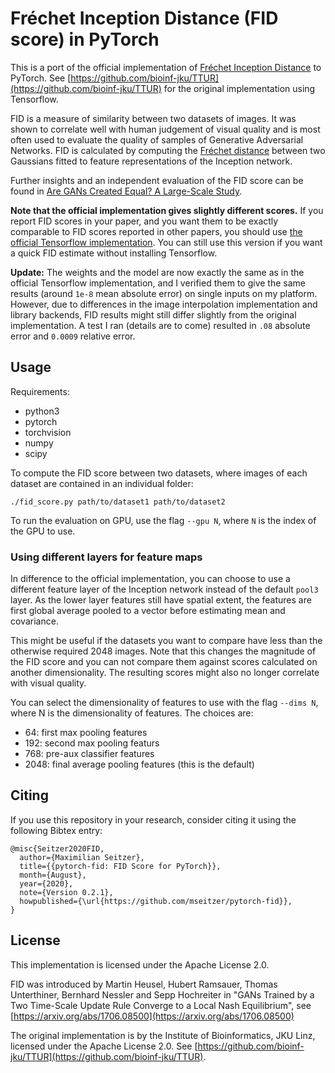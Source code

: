 # Fréchet Inception Distance (FID score) in PyTorch

This is a port of the official implementation of [Fréchet Inception Distance](https://arxiv.org/abs/1706.08500) to
PyTorch. See [https://github.com/bioinf-jku/TTUR](https://github.com/bioinf-jku/TTUR) for the original implementation
using Tensorflow.

FID is a measure of similarity between two datasets of images. It was shown to correlate well with human judgement of
visual quality and is most often used to evaluate the quality of samples of Generative Adversarial Networks. FID is
calculated by computing the [Fréchet distance](https://en.wikipedia.org/wiki/Fr%C3%A9chet_distance) between two
Gaussians fitted to feature representations of the Inception network.

Further insights and an independent evaluation of the FID score can be found
in [Are GANs Created Equal? A Large-Scale Study](https://arxiv.org/abs/1711.10337).

**Note that the official implementation gives slightly different scores.** If you report FID scores in your paper, and
you want them to be exactly comparable to FID scores reported in other papers, you should
use [the official Tensorflow implementation](https://github.com/bioinf-jku/TTUR). You can still use this version if you
want a quick FID estimate without installing Tensorflow.

**Update:** The weights and the model are now exactly the same as in the official Tensorflow implementation, and I
verified them to give the same results (around `1e-8` mean absolute error) on single inputs on my platform. However, due
to differences in the image interpolation implementation and library backends, FID results might still differ slightly
from the original implementation. A test I ran (details are to come) resulted in `.08` absolute error and `0.0009`
relative error.

## Usage

Requirements:

- python3
- pytorch
- torchvision
- numpy
- scipy

To compute the FID score between two datasets, where images of each dataset are contained in an individual folder:

```
./fid_score.py path/to/dataset1 path/to/dataset2
```

To run the evaluation on GPU, use the flag `--gpu N`, where `N` is the index of the GPU to use.

### Using different layers for feature maps

In difference to the official implementation, you can choose to use a different feature layer of the Inception network
instead of the default `pool3` layer. As the lower layer features still have spatial extent, the features are first
global average pooled to a vector before estimating mean and covariance.

This might be useful if the datasets you want to compare have less than the otherwise required 2048 images. Note that
this changes the magnitude of the FID score and you can not compare them against scores calculated on another
dimensionality. The resulting scores might also no longer correlate with visual quality.

You can select the dimensionality of features to use with the flag `--dims N`, where N is the dimensionality of
features. The choices are:

- 64:   first max pooling features
- 192:  second max pooling featurs
- 768:  pre-aux classifier features
- 2048: final average pooling features (this is the default)


## Citing

If you use this repository in your research, consider citing it using the following Bibtex entry:

```
@misc{Seitzer2020FID,
  author={Maximilian Seitzer},
  title={{pytorch-fid: FID Score for PyTorch}},
  month={August},
  year={2020},
  note={Version 0.2.1},
  howpublished={\url{https://github.com/mseitzer/pytorch-fid}},
}
```

## License

This implementation is licensed under the Apache License 2.0.

FID was introduced by Martin Heusel, Hubert Ramsauer, Thomas Unterthiner, Bernhard Nessler and Sepp Hochreiter in "GANs
Trained by a Two Time-Scale Update Rule Converge to a Local Nash Equilibrium",
see [https://arxiv.org/abs/1706.08500](https://arxiv.org/abs/1706.08500)

The original implementation is by the Institute of Bioinformatics, JKU Linz, licensed under the Apache License 2.0.
See [https://github.com/bioinf-jku/TTUR](https://github.com/bioinf-jku/TTUR).

